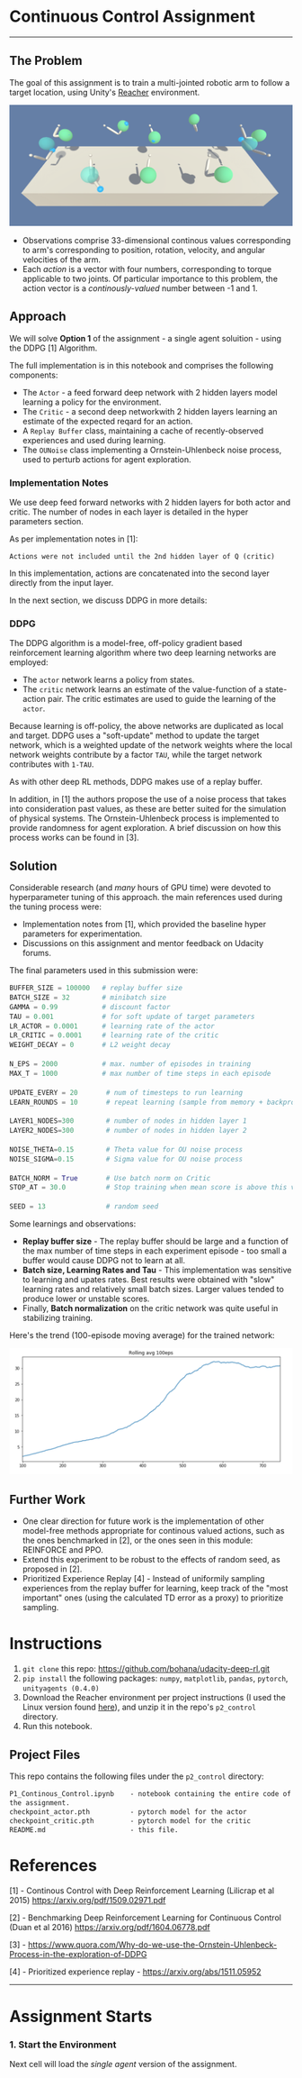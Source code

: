 # Continuous Control Assignment

---

## The Problem

The goal of this assignment is to train a multi-jointed robotic arm to follow a target location, using Unity's [Reacher](https://github.com/Unity-Technologies/ml-agents/blob/master/docs/Learning-Environment-Examples.md#reacher) environment. 

![img](reacher.png)


* Observations comprise 33-dimensional continous values corresponding to arm's  corresponding to position, rotation, velocity, and angular velocities of the arm.
* Each _action_ is a vector with four numbers, corresponding to torque applicable to two joints. Of particular importance to this problem, the action vector is a _continously-valued_ number between -1 and 1.

## Approach

We will solve **Option 1** of the assignment -  a single agent soluition - using the DDPG [1] Algorithm.

The full implementation is in this notebook and comprises the following components:
* The `Actor` - a feed forward deep network with 2 hidden layers model learning a policy for the environment.
* The `Critic` - a second deep networkwith 2 hidden layers learning an estimate of the expected reqard for an action.
* A `Replay Buffer` class, maintaining a cache of recently-observed experiences and used during learning.
* The `OUNoise` class implementing a Ornstein-Uhlenbeck noise process, used to perturb actions for agent exploration.


### Implementation Notes

We use deep feed forward networks with 2 hidden layers for both actor and critic. The number of nodes in each layer is detailed in the hyper parameters section.

As per implementation notes in [1]:

```
Actions were not included until the 2nd hidden layer of Q (critic)
```

In this implementation, actions are concatenated into the second layer directly from the input layer.



In the next section, we discuss DDPG in more details:

### DDPG

The DDPG algorithm is a model-free, off-policy gradient based reinforcement learning algorithm where two deep learning networks are employed:
* The `actor` network learns a policy from states.
* The `critic` network learns an estimate of the value-function of a state-action pair. The critic estimates are used to guide the learning of the `actor`.

Because learning is off-policy, the above networks are duplicated as local and target. DDPG uses a "soft-update" method to update the target network, which is a weighted update of the network weights where the local network weights contribute by a factor `TAU`, while the target network contributes with `1-TAU`.

As with other deep RL methods, DDPG makes use of a replay buffer. 

In addition, in [1] the authors propose the use of a noise process that takes into consideration past values, as these are better suited for the simulation of physical systems. The Ornstein-Uhlenbeck process is implemented to provide randomness for agent exploration. A brief discussion on how this process works can be found in [3].


## Solution

Considerable research (and _many_ hours of GPU time) were devoted to hyperparameter tuning of this approach. the main references used during the tuning process were:
* Implementation notes from [1], which provided the baseline hyper parameters for experimentation.
* Discussions on this assignment and mentor feedback on Udacity forums. 


The final parameters used in this submission were:

```python
BUFFER_SIZE = 100000   # replay buffer size
BATCH_SIZE = 32        # minibatch size
GAMMA = 0.99           # discount factor
TAU = 0.001            # for soft update of target parameters
LR_ACTOR = 0.0001      # learning rate of the actor 
LR_CRITIC = 0.0001     # learning rate of the critic
WEIGHT_DECAY = 0       # L2 weight decay

N_EPS = 2000           # max. number of episodes in training
MAX_T = 1000           # max number of time steps in each episode

UPDATE_EVERY = 20       # num of timesteps to run learning
LEARN_ROUNDS = 10       # repeat learning (sample from memory + backprop) this many times 

LAYER1_NODES=300        # number of nodes in hidden layer 1   
LAYER2_NODES=300        # number of nodes in hidden layer 2

NOISE_THETA=0.15        # Theta value for OU noise process
NOISE_SIGMA=0.15        # Sigma value for OU noise process

BATCH_NORM = True       # Use batch norm on Critic
STOP_AT = 30.0          # Stop training when mean score is above this value

SEED = 13               # random seed 
```

Some learnings and observations:
* **Replay buffer size** - The replay buffer should be large and a function of the max number of time steps in each experiment episode - too small a buffer would cause DDPG not to learn at all.
* **Batch size, Learning Rates and Tau** - This implementation was sensitive to learning and upates rates. Best results were obtained with "slow" learning rates and relatively small batch sizes. Larger values tended to produce lower or unstable scores.
* Finally, **Batch normalization** on the critic network was quite useful in stabilizing training.

Here's the trend (100-episode moving average) for the trained network:

![img](trend.png)


## Further Work

* One clear direction for future work is the implementation of other model-free methods appropriate for continous valued actions, such as the ones benchmarked in [2], or the ones seen in this module: REINFORCE and PPO.
* Extend this experiment to be robust to the effects of random seed, as proposed in [2].
* Prioritized Experience Replay [4] - Instead of uniformily sampling experiences from the replay buffer for learning, keep track of the "most important" ones (using the calculated TD error as a proxy) to prioritize sampling.

# Instructions

1. `git clone` this repo: https://github.com/bohana/udacity-deep-rl.git
1. `pip install` the following packages: `numpy`, `matplotlib`, `pandas`, `pytorch`, `unityagents (0.4.0)`
1. Download the Reacher environment per project instructions (I used the Linux version found [here](https://s3-us-west-1.amazonaws.com/udacity-drlnd/P2/Reacher/one_agent/Reacher_Linux.zip)), and unzip it in the repo's `p2_control` directory.
1. Run this notebook.

## Project Files

This repo contains the following files under the `p2_control` directory:

```
P1_Continous_Control.ipynb    - notebook containing the entire code of the assignment.
checkpoint_actor.pth          - pytorch model for the actor
checkpoint_critic.pth         - pytorch model for the critic
README.md                     - this file.
```

# References

[1] - Continous Control with Deep Reinforcement Learning (Lilicrap et al 2015) https://arxiv.org/pdf/1509.02971.pdf

[2] - Benchmarking Deep Reinforcement Learning for Continuous Control (Duan et al 2016) https://arxiv.org/pdf/1604.06778.pdf

[3] - https://www.quora.com/Why-do-we-use-the-Ornstein-Uhlenbeck-Process-in-the-exploration-of-DDPG

[4] - Prioritized experience replay - https://arxiv.org/abs/1511.05952

---

# Assignment Starts

### 1. Start the Environment

Next cell will load the _single agent_ version of the assignment.